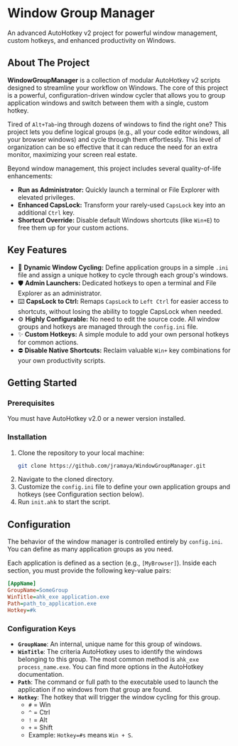 # Window Group Manager

An advanced AutoHotkey v2 project for powerful window management, custom hotkeys, and enhanced productivity on Windows.

## About The Project

**WindowGroupManager** is a collection of modular AutoHotkey v2 scripts designed to streamline your workflow on Windows. The core of this project is a powerful, configuration-driven window cycler that allows you to group application windows and switch between them with a single, custom hotkey.

Tired of `Alt+Tab`-ing through dozens of windows to find the right one? This project lets you define logical groups (e.g., all your code editor windows, all your browser windows) and cycle through them effortlessly. This level of organization can be so effective that it can reduce the need for an extra monitor, maximizing your screen real estate.

Beyond window management, this project includes several quality-of-life enhancements:

*   **Run as Administrator:** Quickly launch a terminal or File Explorer with elevated privileges.
*   **Enhanced CapsLock:** Transform your rarely-used `CapsLock` key into an additional `Ctrl` key.
*   **Shortcut Override:** Disable default Windows shortcuts (like `Win+E`) to free them up for your custom actions.

## Key Features

*   🚀 **Dynamic Window Cycling:** Define application groups in a simple `.ini` file and assign a unique hotkey to cycle through each group's windows.
*   🛡️ **Admin Launchers:** Dedicated hotkeys to open a terminal and File Explorer as an administrator.
*   ⌨️ **CapsLock to Ctrl:** Remaps `CapsLock` to `Left Ctrl` for easier access to shortcuts, without losing the ability to toggle CapsLock when needed.
*   ⚙️ **Highly Configurable:** No need to edit the source code. All window groups and hotkeys are managed through the `config.ini` file.
*   ✨ **Custom Hotkeys:** A simple module to add your own personal hotkeys for common actions.
*   ⛔ **Disable Native Shortcuts:** Reclaim valuable `Win+` key combinations for your own productivity scripts.

## Getting Started

### Prerequisites

You must have AutoHotkey v2.0 or a newer version installed.

### Installation

1.  Clone the repository to your local machine:
    ```sh
    git clone https://github.com/jramaya/WindowGroupManager.git
    ```
2.  Navigate to the cloned directory.
3.  Customize the `config.ini` file to define your own application groups and hotkeys (see Configuration section below).
4.  Run `init.ahk` to start the script.

## Configuration

The behavior of the window manager is controlled entirely by `config.ini`. You can define as many application groups as you need.

Each application is defined as a section (e.g., `[MyBrowser]`). Inside each section, you must provide the following key-value pairs:

```ini
[AppName]
GroupName=SomeGroup
WinTitle=ahk_exe application.exe
Path=path_to_application.exe
Hotkey=#k
```

### Configuration Keys

*   **`GroupName`**: An internal, unique name for this group of windows.
*   **`WinTitle`**: The criteria AutoHotkey uses to identify the windows belonging to this group. The most common method is `ahk_exe process_name.exe`. You can find more options in the AutoHotkey documentation.
*   **`Path`**: The command or full path to the executable used to launch the application if no windows from that group are found.
*   **`Hotkey`**: The hotkey that will trigger the window cycling for this group.
    *   `#` = Win
    *   `^` = Ctrl
    *   `!` = Alt
    *   `+` = Shift
    *   Example: `Hotkey=#s` means `Win + S`.